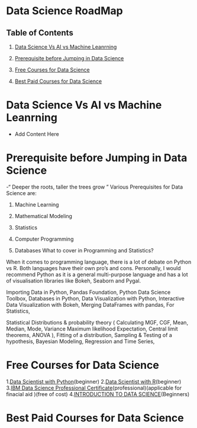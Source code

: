 # Data Science RoadMap

## Table of Contents

1. [Data Science Vs AI vs Machine Leanrning](#datascience-vs-ai-machine-learning)  

2. [Prerequisite before Jumping in Data Science](#datascience-jumping)
  
3. [Free Courses for Data Science](#free-courses-for-datascience)

4. [Best Paid Courses for Data Science](#paid-courses)     


# Data Science Vs AI vs Machine Leanrning

- Add Content Here

# Prerequisite before Jumping in Data Science

-“ Deeper the roots, taller the trees grow ”
Various Prerequisites for Data Science are:

1. Machine Learning

2. Mathematical Modeling

3. Statistics

4. Computer Programming

5. Databases
What to cover in Programming and Statistics?

When it comes to programming language, there is a lot of debate on Python vs R. Both languages have their own pro’s and cons. Personally, I would recommend Python as it is a general multi-purpose language and has a lot of visualisation libraries like Bokeh, Seaborn and Pygal.

Importing Data in Python,
Pandas Foundation,
Python Data Science Toolbox,
Databases in Python,
Data Visualization with Python,
Interactive Data Visualization with Bokeh,
Merging DataFrames with pandas,
For Statistics,

Statistical Distributions & probability theory ( Calculating MGF, CGF, Mean, Median, Mode, Variance Maximum likelihood Expectation, Central limit theorems, ANOVA ),
Fitting of a distribution,
Sampling & Testing of a hypothesis,
Bayesian Modeling,
Regression and Time Series,

# Free Courses for Data Science

1.[Data Scientist with Python](https://www.datacamp.com/tracks/data-scientist-with-python)(beginner)
2.[Data Scientist with R](https://www.datacamp.com/tracks/data-scientist-with-r)(beginner)
3.[IBM Data Science Professional Certificate](https://www.coursera.org/specializations/ibm-data-science-professional-certificate)(professional)(applicable for finacial aid )(free of cost)
4.[INTRODUCTION TO DATA SCIENCE](https://in.udacity.com/course/intro-to-data-science--ud359)(Beginners)


# Best Paid Courses for Data Science
